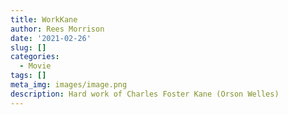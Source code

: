 ```yaml
---
title: WorkKane
author: Rees Morrison
date: '2021-02-26'
slug: []
categories:
  - Movie
tags: []
meta_img: images/image.png
description: Hard work of Charles Foster Kane (Orson Welles)
---
```

